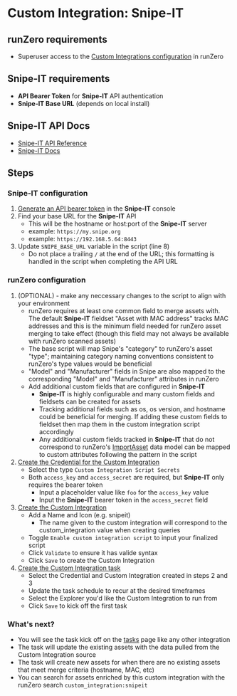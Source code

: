 # Custom Integration: Snipe-IT

## runZero requirements

- Superuser access to the [Custom Integrations configuration](https://console.runzero.com/custom-integrations) in runZero

## Snipe-IT requirements

- **API Bearer Token** for **Snipe-IT** API authentication
- **Snipe-IT Base URL** (depends on local install)

## Snipe-IT API Docs

- [Snipe-IT API Reference](https://snipe-it.readme.io/reference/api-overview)
- [Snipe-IT Docs](https://snipe-it.readme.io/docs)

## Steps

### Snipe-IT configuration

1. [Generate an API bearer token](https://snipe-it.readme.io/reference/generating-api-tokens) in the **Snipe-IT** console
2. Find your base URL for the **Snipe-IT** API
    - This will be the hostname or host:port of the **Snipe-IT** server
    - example: `https://my.snipe.org`
    - example: `https://192.168.5.64:8443`
3. Update `SNIPE_BASE_URL` variable in the script (line 8)
    - Do not place a trailing `/` at the end of the URL; this formatting is handled in the script when completing the API URL

### runZero configuration

1. (OPTIONAL) - make any neccessary changes to the script to align with your environment
    - runZero requires at least one common field to merge assets with. The default **Snipe-IT** fieldset "Asset with MAC address"
    tracks MAC addresses and this is the minimum field needed for runZero asset merging to take effect (though this field may not
    always be available with runZero scanned assets)
    - The base script will map Snipe's "category" to runZero's asset "type"; maintaining category naming conventions consistent to runZero's type values would be beneficial
    - "Model" and "Manufacturer" fields in Snipe are also mapped to the corresponding "Model" and "Manufacturer" attributes in runZero
    - Add additional custom fields that are configured in **Snipe-IT**
        - **Snipe-IT** is highly configurable and many custom fields and fieldsets can be created for assets
        - Tracking additional fields such as os, os version, and hostname could be beneficial for merging. If adding these custom fields to fieldset then map them in 
        the custom integration script accordingly
        - Any additional custom fields tracked in **Snipe-IT** that do not correspond to runZero's [ImportAsset](https://runzeroinc.github.io/runzero-sdk-py/autoapi/runzero/types/_data_models_gen/index.html#runzero.types._data_models_gen.ImportAsset) data model can be mapped to custom attributes following the pattern in the script 
2. [Create the Credential for the Custom Integration](https://console.runzero.com/credentials)
    - Select the type `Custom Integration Script Secrets`
    - Both `access_key` and `access_secret` are required, but **Snipe-IT** only requires the bearer token
        - Input a placeholder value like `foo` for the `access_key` value
        - Input the **Snipe-IT** bearer token in the `access_secret` field 
3. [Create the Custom Integration](https://console.runzero.com/custom-integrations/new)
    - Add a Name and Icon (e.g. snipeit)
        - The name given to the custom integration will correspond to the custom_integration value when creating queries
    - Toggle `Enable custom integration script` to input your finalized script
    - Click `Validate` to ensure it has valide syntax
    - Click `Save` to create the Custom Integration 
4. [Create the Custom Integration task](https://console.runzero.com/ingest/custom/)
    - Select the Credential and Custom Integration created in steps 2 and 3
    - Update the task schedule to recur at the desired timeframes
    - Select the Explorer you'd like the Custom Integration to run from
    - Click `Save` to kick off the first task 


### What's next?

- You will see the task kick off on the [tasks](https://console.runzero.com/tasks) page like any other integration 
- The task will update the existing assets with the data pulled from the Custom Integration source 
- The task will create new assets for when there are no existing assets that meet merge criteria (hostname, MAC, etc)
- You can search for assets enriched by this custom integration with the runZero search `custom_integration:snipeit`